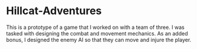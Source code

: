 # Hillcat-Adventures
This is a prototype of a game that I worked on with a team of three. I was tasked with designing the combat and movement mechanics. As an added bonus, I designed the enemy AI so that they can move and injure the player.
